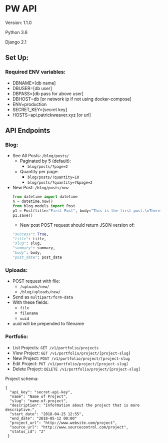 # PW API

Version: 1.1.0

Python 3.6

Django 2.1

## Set Up:

### Required ENV variables:

- DBNAME=[db name]
- DBUSER=[db user]
- DBPASS=[db pass for above user]
- DBHOST=db [or network ip if not using docker-compose]
- ENV=production
- SECRET_KEY=[secret key]
- HOSTS=api.patrickweaver.xyz [or url]


## API Endpoints

### Blog:

- See All Posts: `/blog/posts/`
    - Paginated by 5 (default):
        - `blog/posts/?page=2`
    - Quantity per page:
        - `blog/posts/?quantity=10`
        - `blog/posts/?quantity=7&page=2`
- New Post: `/blog/posts/new`
    ``` python
    from datetime import datetime
    n = datetime.now()
    from blog.models import Post
    p1 = Post(title="First Post", body="This is the first post.\nThere will be more posts later.", post_date=n, created_date=n)
    p1.save()
    ```
    - New post POST request should return JSON version of:
    ``` python
    "success": True,
    "title": title,
    "slug": slug,
    "summary": summary,
    "body": body,
    "post_date": post_date
    ```

### Uploads:

- POST request with file:
    - `/uploads/new/`
    - `/blog/uploads/new/`
- Send as `multipart/form-data`
- With these fields:
    - `file`
    - `filename`
    - `uuid`
- uuid will be prepended to filename

### Portfolio:

- List Projects: `GET /v1/portfolio/projects`
- View Project: `GET /v1/portfolio/project/[project-slug]`
- New Project: `POST /v1/portfolio/project/[project-slug`
- Edit Project: `PUT /v1/portfolio/project/[project-slug]`
- Delete Project: `DELETE /v1/portfolio/project/[project-slug]`

Project schema:

```
{
  "api_key": "secret-api-key",
  "name": "Name of Project",
  "slug": "name-of-project",
  "description": "Information about the project that is more descriptive.",
  "start_date": "2018-04-25 12:55",
  "end_date": "2018-05-12 00:00"
  "project_url": "http://www.website.com/project",
  "source_url": "http://www.sourcecontrol.com/project",
  "status_id": "2"
 }
 ```

